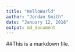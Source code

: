 ```yaml
---
title: "HelloWorld"
author: "Jordan Smith"
date: "January 12, 2016"
output: md_document
---
```


##This is a markdown file. 
